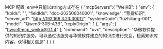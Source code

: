 MCP 配置, env中只能以string方式存在
{
    "mcpServers":{
        "WeiKB": {
            "env": {
                "kbIds": "",
                "fieldIds": "doc-202506040001",
                "knowledge": "背景知识",
                "server_url": "http://192.168.3.23:30012",
                "systemCode": "luzhiliang-001",
                "model": "Qwen3-30B-A3B",
                "replyOrigin": 1
            },
            "args": [
                "hwsoftmcp_weikb@0.1.4"
            ],
            "command": "uvx",
            "description": "华微软件提供的知识库服务，可以通过该服务与华微软件建立的知识库进行交互，检索知识库内容，获得相关信息"
        }
    }
}